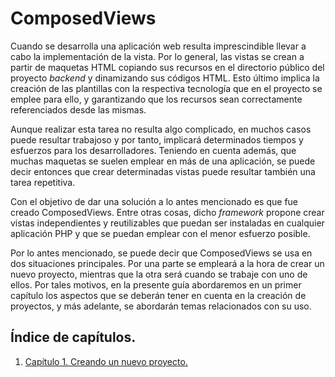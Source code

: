 
# ComposedViews

Cuando se desarrolla una aplicación web resulta imprescindible llevar a cabo la implementación de la vista. Por lo general, las vistas se crean a partir de maquetas HTML copiando sus recursos en el directorio público del proyecto *backend* y dinamizando sus códigos HTML. Esto último implica la creación de las plantillas con la respectiva tecnología que en el proyecto se emplee para ello, y garantizando que los recursos sean correctamente referenciados desde las mismas.

Aunque realizar esta tarea no resulta algo complicado, en muchos casos puede resultar trabajoso y por tanto, implicará determinados tiempos y esfuerzos para los desarrolladores. Teniendo en cuenta además, que muchas maquetas se suelen emplear en más de una aplicación, se puede decir entonces que crear determinadas vistas puede resultar también una tarea repetitiva.

Con el objetivo de dar una solución a lo antes mencionado es que fue creado ComposedViews. Entre otras cosas, dicho *framework* propone crear vistas independientes y reutilizables que puedan ser instaladas en cualquier aplicación PHP y que se puedan emplear con el menor esfuerzo posible.

Por lo antes mencionado, se puede decir que ComposedViews se usa en dos situaciones principales. Por una parte se empleará a la hora de crear un nuevo proyecto, mientras que la otra será cuando se trabaje con uno de ellos. Por tales motivos, en la presente guía abordaremos en un primer capítulo los aspectos que se deberán tener en cuenta en la creación de proyectos, y más adelante, se abordarán temas relacionados con su uso.

## Índice de capítulos.

1. [Capítulo 1. Creando un nuevo proyecto.](cap1.md)
